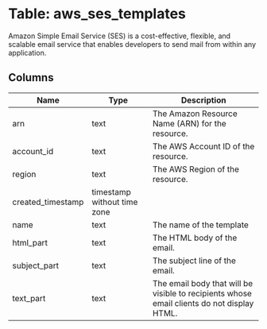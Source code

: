
# Table: aws_ses_templates
Amazon Simple Email Service (SES) is a cost-effective, flexible, and scalable email service that enables developers to send mail from within any application.
## Columns
| Name        | Type           | Description  |
| ------------- | ------------- | -----  |
|arn|text|The Amazon Resource Name (ARN) for the resource.|
|account_id|text|The AWS Account ID of the resource.|
|region|text|The AWS Region of the resource.|
|created_timestamp|timestamp without time zone||
|name|text|The name of the template|
|html_part|text|The HTML body of the email.|
|subject_part|text|The subject line of the email.|
|text_part|text|The email body that will be visible to recipients whose email clients do not display HTML.|
